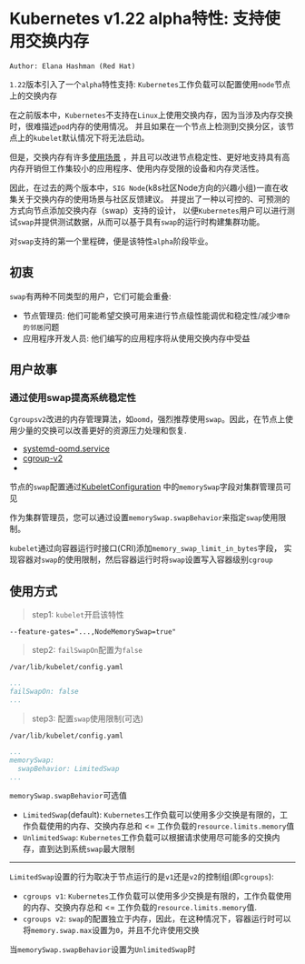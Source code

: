 # Kubernetes v1.22 alpha特性: 支持使用交换内存

`Author: Elana Hashman (Red Hat)`

`1.22`版本引入了一个`alpha`特性支持: `Kubernetes`工作负载可以配置使用`node`节点上的交换内存

在之前版本中，`Kubernetes`不支持在`Linux`上使用交换内存，因为当涉及内存交换时，很难描述`pod`内存的使用情况。
并且如果在一个节点上检测到交换分区，该节点上的`kubelet`默认情况下将无法启动。

但是，交换内存有许多[使用场景](https://github.com/kubernetes/enhancements/blob/9d127347773ad19894ca488ee04f1cd3af5774fc/keps/sig-node/2400-node-swap/README.md#user-stories) 
，并且可以改进节点稳定性、更好地支持具有高内存开销但工作集较小的应用程序、使用内存受限的设备和内存灵活性。

因此，在过去的两个版本中，`SIG Node`(k8s社区Node方向的兴趣小组)一直在收集关于交换内存的使用场景与社区反馈建议。
并提出了一种以可控的、可预测的方式向节点添加交换内存（swap）支持的设计，
以便`Kubernetes`用户可以进行测试`swap`并提供测试数据，从而可以基于具有`swap`的运行时构建集群功能。

对`swap`支持的第一个里程碑，便是该特性`alpha`阶段毕业。

## 初衷

`swap`有两种不同类型的用户，它们可能会重叠:
- 节点管理员: 他们可能希望交换可用来进行节点级性能调优和稳定性/减少`嘈杂的邻居`问题
- 应用程序开发人员: 他们编写的应用程序将从使用交换内存中受益

## 用户故事

### 通过使用swap提高系统稳定性

`Cgroupsv2`改进的内存管理算法，如`oomd`，强烈推荐使用`swap`。因此，在节点上使用少量的交换可以改善更好的资源压力处理和恢复.

- [systemd-oomd.service](https://man7.org/linux/man-pages/man8/systemd-oomd.service.8.html)
- [cgroup-v2](https://www.kernel.org/doc/html/latest/admin-guide/cgroup-v2.html#id1)
- []()

节点的`swap`配置通过[KubeletConfiguration](https://kubernetes.io/docs/reference/config-api/kubelet-config.v1beta1/) 中的`memorySwap`字段对集群管理员可见

作为集群管理员，您可以通过设置`memorySwap.swapBehavior`来指定`swap`使用限制。

`kubelet`通过向容器运行时接口(CRI)添加`memory_swap_limit_in_bytes`字段，
实现容器对`swap`的使用限制，然后容器运行时将`swap`设置写入容器级别`cgroup`

## 使用方式

> step1: `kubelet`开启该特性

```shell
--feature-gates="...,NodeMemorySwap=true"
```

> step2: `failSwapOn`配置为`false`

`/var/lib/kubelet/config.yaml`

```yaml
...
failSwapOn: false
...
```

> step3: 配置`swap`使用限制(可选)

`/var/lib/kubelet/config.yaml`

```yaml
...
memorySwap:
  swapBehavior: LimitedSwap
...
```

`memorySwap.swapBehavior`可选值

- `LimitedSwap`(default): `Kubernetes`工作负载可以使用多少交换是有限的，工作负载使用的内存、交换内存总和 <= 工作负载的`resource.limits.memory`值
- `UnlimitedSwap`: `Kubernetes`工作负载可以根据请求使用尽可能多的交换内存，直到达到系统`swap`最大限制


---
`LimitedSwap`设置的行为取决于节点运行的是`v1`还是`v2`的控制组(即`cgroups`):

- `cgroups v1`: `Kubernetes`工作负载可以使用多少交换是有限的，工作负载使用的内存、交换内存总和 <= 工作负载的`resource.limits.memory`值.
- `cgroups v2`: `swap`的配置独立于内存，因此，在这种情况下，容器运行时可以将`memory.swap.max`设置为`0`，并且不允许使用交换

当`memorySwap.swapBehavior`设置为`UnlimitedSwap`时
